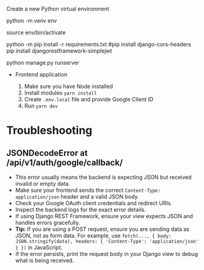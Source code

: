 Create a new Python virtual environment

python -m venv env

source env/bin/activate

python -m pip install -r requirements.txt
#pip install django-cors-headers
pip install djangorestframework-simplejwt

python manage.py runserver


 - Frontend application

    1. Make sure you have Node installed
    2. Install modules `yarn install`
    3. Create `.env.local` file and provide Google Client ID
    4. Run `yarn dev`

# Troubleshooting

## JSONDecodeError at /api/v1/auth/google/callback/

- This error usually means the backend is expecting JSON but received invalid or empty data.
- Make sure your frontend sends the correct `Content-Type: application/json` header and a valid JSON body.
- Check your Google OAuth client credentials and redirect URIs.
- Inspect the backend logs for the exact error details.
- If using Django REST Framework, ensure your view expects JSON and handles errors gracefully.
- **Tip:** If you are using a POST request, ensure you are sending data as JSON, not as form data. For example, use `fetch(..., { body: JSON.stringify(data), headers: { 'Content-Type': 'application/json' } })` in JavaScript.
- If the error persists, print the request body in your Django view to debug what is being received.

